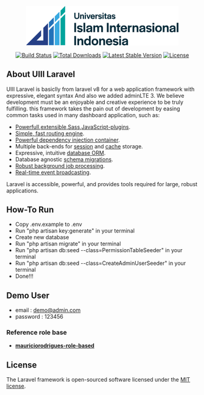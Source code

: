 <p align="center"><a href="https://uiii.ac.id/" target="_blank"><img src="logo-uiii.png" width="400"></a></p>

<p align="center">
<a href="https://travis-ci.org/laravel/framework"><img src="https://travis-ci.org/laravel/framework.svg" alt="Build Status"></a>
<a href="https://packagist.org/packages/laravel/framework"><img src="https://img.shields.io/packagist/dt/laravel/framework" alt="Total Downloads"></a>
<a href="https://packagist.org/packages/laravel/framework"><img src="https://img.shields.io/packagist/v/laravel/framework" alt="Latest Stable Version"></a>
<a href="https://packagist.org/packages/laravel/framework"><img src="https://img.shields.io/packagist/l/laravel/framework" alt="License"></a>
</p>

## About UIII Laravel

UIII Laravel is basiclly from laravel v8 for a web application framework with expressive, elegant syntax And also we added adminLTE 3. We believe development must be an enjoyable and creative experience to be truly fulfilling. this framework takes the pain out of development by easing common tasks used in many dashboard application, such as:

-   [Powerfull,extensible,Sass,JavaScript-plugins](https://getbootstrap.com/).
-   [Simple, fast routing engine](https://laravel.com/docs/routing).
-   [Powerful dependency injection container](https://laravel.com/docs/container).
-   Multiple back-ends for [session](https://laravel.com/docs/session) and [cache](https://laravel.com/docs/cache) storage.
-   Expressive, intuitive [database ORM](https://laravel.com/docs/eloquent).
-   Database agnostic [schema migrations](https://laravel.com/docs/migrations).
-   [Robust background job processing](https://laravel.com/docs/queues).
-   [Real-time event broadcasting](https://laravel.com/docs/broadcasting).

Laravel is accessible, powerful, and provides tools required for large, robust applications.

## How-To Run

-   Copy .env.example to .env
-   Run "php artisan key:generate" in your terminal
-   Create new database
-   Run "php artisan migrate" in your terminal
-   Run "php artisan db:seed --class=PermissionTableSeeder" in your terminal
-   Run "php artisan db:seed --class=CreateAdminUserSeeder" in your terminal
-   Done!!!

## Demo User

-   email : demo@admin.com
-   password : 123456

### Reference role base

-   **[mauriciorodrigues-role-based](https://mauriciorodrigues-74512.medium.com/)**

## License

The Laravel framework is open-sourced software licensed under the [MIT license](https://opensource.org/licenses/MIT).
